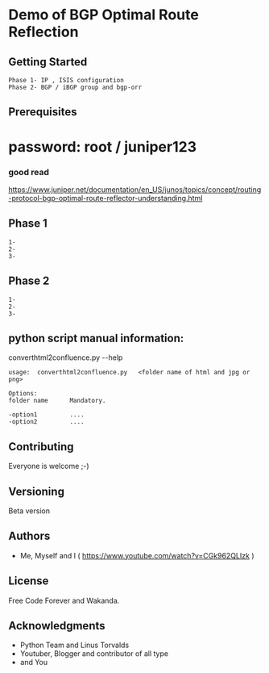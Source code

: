 # Demo of BGP Optimal Route Reflection

<description of the project at creation time >



## Getting Started

    Phase 1- IP , ISIS configuration
    Phase 2- BGP / iBGP group and bgp-orr

## Prerequisites

# password: root / juniper123

### good read
https://www.juniper.net/documentation/en_US/junos/topics/concept/routing-protocol-bgp-optimal-route-reflector-understanding.html



## Phase 1

    1-
    2-
    3-

## Phase 2

    1-
    2-
    3-


##  python script manual information:

converthtml2confluence.py --help

    usage:  converthtml2confluence.py   <folder name of html and jpg or png>

    Options:
    folder name      Mandatory.

    -option1         ....
    -option2         ....



## Contributing

Everyone is welcome ;-)


## Versioning

Beta version

## Authors

* Me, Myself and I ( https://www.youtube.com/watch?v=CGk962QLIzk )


## License

Free Code Forever and Wakanda.

## Acknowledgments

* Python Team and Linus Torvalds
* Youtuber, Blogger and contributor of all type
* and You
